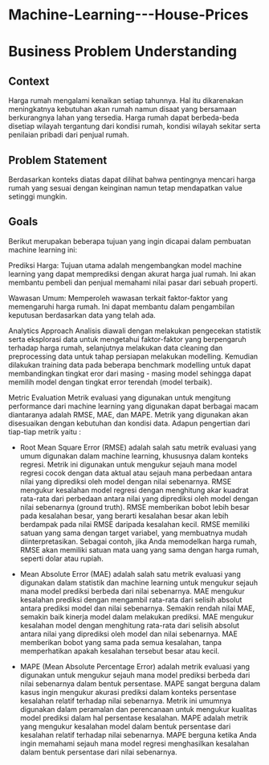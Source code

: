# Machine-Learning---House-Prices

# Business Problem Understanding
## Context
Harga rumah mengalami kenaikan setiap tahunnya. Hal itu dikarenakan meningkatnya kebutuhan akan rumah namun disaat yang bersamaan berkurangnya lahan yang tersedia. Harga rumah dapat berbeda-beda disetiap wilayah tergantung dari kondisi rumah, kondisi wilayah sekitar serta penilaian pribadi dari penjual rumah.

## Problem Statement
Berdasarkan konteks diatas dapat dilihat bahwa pentingnya mencari harga rumah yang sesuai dengan keinginan namun tetap mendapatkan value setinggi mungkin.

## Goals
Berikut merupakan beberapa tujuan yang ingin dicapai dalam pembuatan machine learning ini:

Prediksi Harga: Tujuan utama adalah mengembangkan model machine learning yang dapat memprediksi dengan akurat harga jual rumah. Ini akan membantu pembeli dan penjual memahami nilai pasar dari sebuah properti.

Wawasan Umum: Memperoleh wawasan terkait faktor-faktor yang memengaruhi harga rumah. Ini dapat membantu dalam pengambilan keputusan berdasarkan data yang telah ada.

Analytics Approach
Analisis diawali dengan melakukan pengecekan statistik serta eksplorasi data untuk mengetahui faktor-faktor yang berpengaruh terhadap harga rumah, selanjutnya melakukan data cleaning dan preprocessing data untuk tahap persiapan melakukan modelling. Kemudian dilakukan training data pada beberapa benchmark modelling untuk dapat membandingkan tingkat eror dari masing - masing model sehingga dapat memilih model dengan tingkat error terendah (model terbaik).

Metric Evaluation
Metrik evaluasi yang digunakan untuk mengitung performance dari machine learning yang digunakan dapat berbagai macam diantaranya adalah RMSE, MAE, dan MAPE. Metrik yang digunakan akan disesuaikan dengan kebutuhan dan kondisi data. Adapun pengertian dari tiap-tiap metrik yaitu : 

- Root Mean Square Error (RMSE) adalah salah satu metrik evaluasi yang umum digunakan dalam machine learning, khususnya dalam konteks regresi. Metrik ini digunakan untuk mengukur sejauh mana model regresi cocok dengan data aktual atau sejauh mana perbedaan antara nilai yang diprediksi oleh model dengan nilai sebenarnya. RMSE mengukur kesalahan model regresi dengan menghitung akar kuadrat rata-rata dari perbedaan antara nilai yang diprediksi oleh model dengan nilai sebenarnya (ground truth). RMSE memberikan bobot lebih besar pada kesalahan besar, yang berarti kesalahan besar akan lebih berdampak pada nilai RMSE daripada kesalahan kecil. RMSE memiliki satuan yang sama dengan target variabel, yang membuatnya mudah diinterpretasikan. Sebagai contoh, jika Anda memodelkan harga rumah, RMSE akan memiliki satuan mata uang yang sama dengan harga rumah, seperti dolar atau rupiah.

- Mean Absolute Error (MAE) adalah salah satu metrik evaluasi yang digunakan dalam statistik dan machine learning untuk mengukur sejauh mana model prediksi berbeda dari nilai sebenarnya. MAE mengukur kesalahan prediksi dengan mengambil rata-rata dari selisih absolut antara prediksi model dan nilai sebenarnya. Semakin rendah nilai MAE, semakin baik kinerja model dalam melakukan prediksi. MAE mengukur kesalahan model dengan menghitung rata-rata dari selisih absolut antara nilai yang diprediksi oleh model dan nilai sebenarnya. MAE memberikan bobot yang sama pada semua kesalahan, tanpa memperhatikan apakah kesalahan tersebut besar atau kecil.

- MAPE (Mean Absolute Percentage Error) adalah metrik evaluasi yang digunakan untuk mengukur sejauh mana model prediksi berbeda dari nilai sebenarnya dalam bentuk persentase. MAPE sangat berguna dalam kasus ingin mengukur akurasi prediksi dalam konteks persentase kesalahan relatif terhadap nilai sebenarnya. Metrik ini umumnya digunakan dalam peramalan dan perencanaan untuk mengukur kualitas model prediksi dalam hal persentase kesalahan. MAPE adalah metrik yang mengukur kesalahan model dalam bentuk persentase dari kesalahan relatif terhadap nilai sebenarnya. MAPE berguna ketika Anda ingin memahami sejauh mana model regresi menghasilkan kesalahan dalam bentuk persentase dari nilai sebenarnya.
